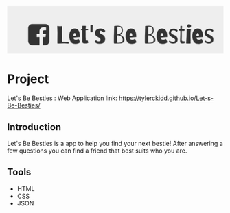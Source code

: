 

![alt text](banner.png)


# Project

Let's Be Besties : Web Application 
link: https://tylerckidd.github.io/Let-s-Be-Besties/




## Introduction

Let's Be Besties is a app to help you find your next bestie!
After answering a few questions you can find a friend that best suits who you are.

## Tools


* HTML
* CSS
* JSON
